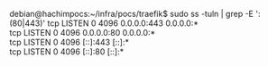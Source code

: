 debian@hachimpocs:~/infra/pocs/traefik$ sudo ss -tuln | grep -E ':(80|443)'
tcp   LISTEN 0      4096            0.0.0.0:443        0.0.0.0:*          
tcp   LISTEN 0      4096            0.0.0.0:80         0.0.0.0:*          
tcp   LISTEN 0      4096               [::]:443           [::]:*          
tcp   LISTEN 0      4096               [::]:80            [::]:*   